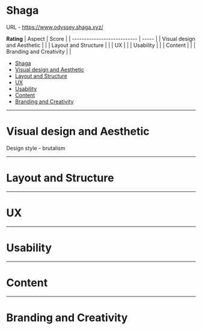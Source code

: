 # Shaga

URL - https://www.odyssey.shaga.xyz/

**Rating**
| Aspect                      | Score |
| --------------------------- | ----- |
| Visual design and Aesthetic |       |
| Layout and Structure        |       |
| UX                          |       |
| Usability                   |       |
| Content                     |       |
| Branding and Creativity     |       |


- [Shaga](#shaga)
- [Visual design and Aesthetic](#visual-design-and-aesthetic)
- [Layout and Structure](#layout-and-structure)
- [UX](#ux)
- [Usability](#usability)
- [Content](#content)
- [Branding and Creativity](#branding-and-creativity)


---

# Visual design and Aesthetic

Design style - brutalism

---

# Layout and Structure

---

# UX

---

# Usability

---

# Content

---

# Branding and Creativity